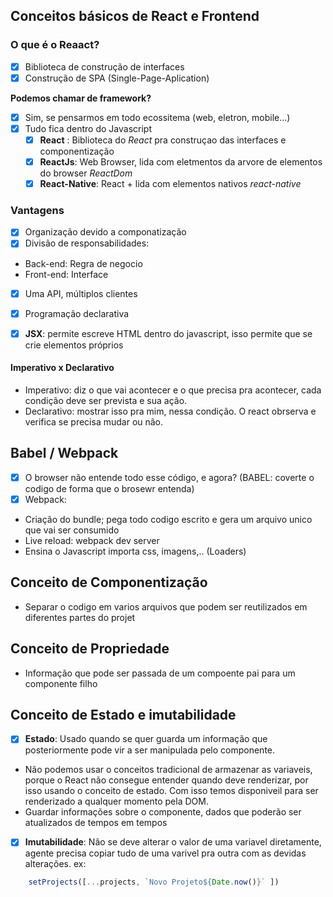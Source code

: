 ## Conceitos básicos de React e Frontend
### O que é o Reaact?
- [x] Biblioteca de construção de interfaces
- [x] Construção de SPA (Single-Page-Aplication)

**Podemos chamar de framework?**
- [x] Sim, se pensarmos em todo ecossitema (web, eletron, mobile...)
- [x] Tudo fica dentro do Javascript
  - [x] **React** : Biblioteca do *React* pra construçao das interfaces e componentização
  - [x] **ReactJs**: Web Browser, lida com eletmentos da arvore de elementos do browser *ReactDom*
  - [x] **React-Native**: React + lida com elementos nativos *react-native*

### Vantagens
- [x] Organização devido a componatização
- [x] Divisão de responsabilidades: 
 - Back-end: Regra de negocio
 - Front-end: Interface
- [x] Uma API, múltiplos clientes
- [x] Programação declarativa 

- [x] **JSX**: permite escreve HTML dentro do javascript, isso permite que se crie elementos próprios

#### Imperativo x Declarativo
- Imperativo: diz o que vai acontecer e o que precisa pra acontecer, cada condição deve ser prevista e sua ação.
- Declarativo: mostrar isso pra mim, nessa condição. O react obrserva e verifica se precisa mudar ou não.

## Babel / Webpack
- [x] O browser não entende todo esse código, e agora? (BABEL: coverte o codigo de forma que o brosewr entenda)
- [x] Webpack:
- Criação do bundle; pega todo codigo escrito e gera um arquivo unico que vai ser consumido
- Live reload: webpack dev server 
- Ensina o Javascript importa css, imagens,.. (Loaders)

## Conceito de Componentização
- Separar o codigo em varios arquivos que podem ser reutilizados em diferentes partes do projet

## Conceito de Propriedade
- Informação que pode ser passada de um compoente pai para um componente filho

## Conceito de Estado e imutabilidade
- [x] __Estado__: Usado quando se quer guarda um informação que posteriormente pode vir a ser manipulada pelo componente.
- Não podemos usar o conceitos tradicional de armazenar as variaveis, porque o React não consegue entender quando deve renderizar, por isso usando o conceito de estado. Com isso temos disponiveil para ser renderizado a qualquer momento pela DOM.
- Guardar informações sobre o componente, dados que poderão ser atualizados de tempos em tempos

- [x] __Imutabilidade__: Não se deve alterar o valor de uma variavel diretamente, agente precisa copiar tudo de uma varivel pra outra com as devidas alterações.
ex:
```js
    setProjects([...projects, `Novo Projeto${Date.now()}` ])
```
